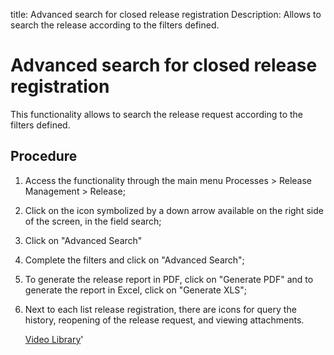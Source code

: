 title: Advanced search for closed release registration
Description: Allows to search the release according to the filters defined.
# Advanced search for closed release registration
This functionality allows to search the release request according to the filters defined.

Procedure
-------------

1.  Access the functionality through the main menu Processes \> Release
    Management \> Release;

2.  Click on the icon symbolized by a down arrow available on the right side of
    the screen, in the field search;

3.  Click on "Advanced Search"

4.  Complete the filters and click on "Advanced Search";

5.  To generate the release report in PDF, click on "Generate PDF" and to
    generate the report in Excel, click on "Generate XLS";

6.  Next to each list release registration, there are icons for query
    the history, reopening of the release request, and viewing attachments.
    
    <i class='fa fa-youtube-play  fa-2x' style='color:#97ce17;vertical-align: middle;'> </i> [Video Library](https://www.youtube.com/playlist?list=PLB5qK2uzf2RMA1W1Js4-lPEDUDUJJ_rUa)'

<!-- !!! tip "About"

    <b>Product/Version:</b> CITSmart | 9.00 &nbsp;&nbsp;
    <b>Updated:</b>01/09/2019 – Larissa Lourenço

